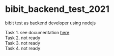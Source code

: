 # bibit_backend_test_2021
bibit test as backend developer using nodejs

Task 1. see documentation [here](bibit_backend_test_2021/task1_simple_database_query)  
Task 2. not ready  
Task 3. not ready  
Task 4. not ready  
